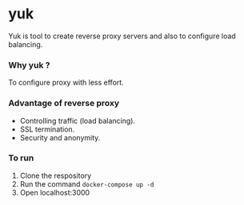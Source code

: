 # yuk

Yuk is tool to create reverse proxy servers and also to configure load balancing.

### Why yuk ?
 To configure proxy with less effort.

### Advantage of reverse proxy
 - Controlling traffic (load balancing).
 - SSL termination.
 - Security and anonymity.

### To run

1. Clone the respository
2. Run the command ```docker-compose up -d```
3. Open localhost:3000
 

